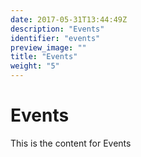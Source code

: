 ```yaml
---
date: 2017-05-31T13:44:49Z
description: "Events"
identifier: "events"
preview_image: ""
title: "Events"
weight: "5"
---
```


# Events
This is the content for Events